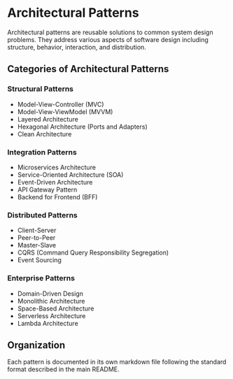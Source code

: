 # Architectural Patterns

Architectural patterns are reusable solutions to common system design problems. They address various aspects of software design including structure, behavior, interaction, and distribution.

## Categories of Architectural Patterns

### Structural Patterns
- Model-View-Controller (MVC)
- Model-View-ViewModel (MVVM)
- Layered Architecture
- Hexagonal Architecture (Ports and Adapters)
- Clean Architecture

### Integration Patterns
- Microservices Architecture
- Service-Oriented Architecture (SOA)
- Event-Driven Architecture
- API Gateway Pattern
- Backend for Frontend (BFF)

### Distributed Patterns
- Client-Server
- Peer-to-Peer
- Master-Slave
- CQRS (Command Query Responsibility Segregation)
- Event Sourcing

### Enterprise Patterns
- Domain-Driven Design
- Monolithic Architecture
- Space-Based Architecture
- Serverless Architecture
- Lambda Architecture

## Organization

Each pattern is documented in its own markdown file following the standard format described in the main README. 
